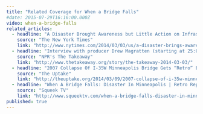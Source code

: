 ```yaml
---
title: "Related Coverage for When a Bridge Falls"
#date: 2015-07-29T16:16:00.000Z
video: when-a-bridge-falls
related_articles:
  - headline: "A Disaster Brought Awareness but Little Action on Infrastructure"
    source: "The New York Times"
    link: "http://www.nytimes.com/2014/03/03/us/a-disaster-brings-awareness-but-little-action-on-infrastructure.html"
  - headline: "Interview with producer Drew Magratten (starting at 25:00)"
    source: "NPR's The Takeaway"
    link: "http://www.thetakeaway.org/story/the-takeaway-2014-03-03/"
  - headline: "2007 Collapse Of I-35W Minneapolis Bridge Gets “Retro” Examination"
    source: "The Uptake"
    link: "http://theuptake.org/2014/03/09/2007-collapse-of-i-35w-minneapolis-bridge-gets-retro-examination/"
  - headline: "When A Bridge Falls: Disaster In Minneapolis | Retro Report | The New York Times"
    source: "Squeek TV"
    link: "http://www.squeektv.com/when-a-bridge-falls-disaster-in-minneapolis-retro-report-the-new-york-times-video_995e84a15.html"
published: true
---
```


